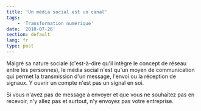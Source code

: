 ```yaml
---
title: 'Un média social est un canal'
tags:
    - 'Transformation numérique'
date: '2010-07-26'
section: default
lang: fr
type: post
---
```


Malgré sa nature sociale (c'est-à-dire qu'il intègre le concept de réseau entre les personnes), le média social n'est qu'un moyen de communication qui permet la transmission d'un message, l'envoi ou la réception de signaux. Y ouvrir un compte n'est pas un signal en soi.

Si vous n'avez pas de message à envoyer et que vous ne souhaitez pas en recevoir, n'y allez pas et surtout, n'y envoyez pas votre entreprise.
